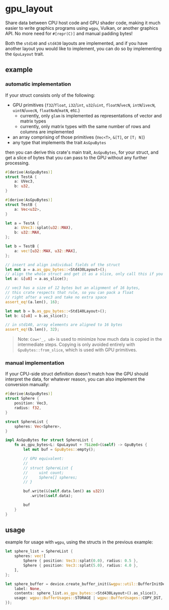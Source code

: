 # gpu_layout

Share data between CPU host code and GPU shader code, making it much easier to write graphics programs using `wgpu`, Vulkan, or another graphics API. No more need for `#[repr(C)]` and manual padding bytes!

Both the `std140` and `std430` layouts are implemented, and if you have another layout you would like to implement, you can do so by implementing the `GpuLayout` trait.

## example

### automatic implementation

If your struct consists only of the following:
- GPU primitives (`f32`/`float`, `i32`/`int`, `u32`/`uint`, `floatN`/`vecN`, `intN`/`ivecN`, `uintN`/`uvecN`, `floatNxN`/`matN`, etc.)
    - currently, only `glam` is implemented as representations of vector and matrix types
    - currently, only matrix types with the same number of rows and columns are implemented
- an array comprising of those primitives (`Vec<T>`, `&[T]`, or `[T; N]`)
- any type that implements the trait `AsGpuBytes`

then you can derive this crate's main trait, `AsGpuBytes`, for your struct, and get a slice of bytes that you can pass to the GPU without any further processing.

```rs
#[derive(AsGpuBytes)]
struct TestA {
    a: UVec3,
    b: u32,
}

#[derive(AsGpuBytes)]
struct TestB {
    a: Vec<u32>,
}

let a = TestA {
    a: UVec3::splat(u32::MAX),
    b: u32::MAX,
};

let b = TestB {
    a: vec![u32::MAX, u32::MAX],
};

// insert and align individual fields of the struct
let mut a = a.as_gpu_bytes::<Std430Layout>();
// align the whole struct and get it as a slice, only call this if you are finished converting all your data; if you are including this in another struct, don't call this as it'll add unneeded padding
let a: &[u8] = a.as_slice(); 

// vec3 has a size of 12 bytes but an alignment of 16 bytes,
// this crate respects that rule, so you can pack a float
// right after a vec3 and take no extra space
assert_eq!(a.len(), 16);

let mut b = b.as_gpu_bytes::<Std140Layout>();
let b: &[u8] = b.as_slice();

// in std140, array elements are aligned to 16 bytes
assert_eq!(b.len(), 32);
```

> Note: `Cow<'_, u8>` is used to minimize how much data is copied in the intermediate steps. Copying is only avoided entirely with `GpuBytes::from_slice`, which is used with GPU primitives.

### manual implementation

If your CPU-side struct definition doesn't match how the GPU should interpret the data, for whatever reason, you can also implement the conversion manually:

```rs
#[derive(AsGpuBytes)]
struct Sphere {
    position: Vec3,
    radius: f32,
}

struct SphereList {
    spheres: Vec<Sphere>,
}

impl AsGpuBytes for struct SphereList {
    fn as_gpu_bytes<L: GpuLayout + ?Sized>(&self) -> GpuBytes {
        let mut buf = GpuBytes::empty();

        // GPU equivalent:
        // 
        // struct SphereList {
        //     uint count;
        //     Sphere[] spheres;
        // }

        buf.write(&(self.data.len() as u32))
           .write(&self.data);

        buf
    }
}
```

## usage

example for usage with `wgpu`, using the structs in the previous example:

```rs 
let sphere_list = SphereList {
    spheres: vec![
        Sphere { position: Vec3::splat(0.0), radius: 0.5 },
        Sphere { position: Vec3::splat(5.0), radius: 4.0 }, 
    ],
};

let sphere_buffer = device.create_buffer_init(&wgpu::util::BufferInitDescriptor {
    label: None,
    contents: sphere_list.as_gpu_bytes::<Std430Layout>().as_slice(),
    usage: wgpu::BufferUsages::STORAGE | wgpu::BufferUsages::COPY_DST,
});
```